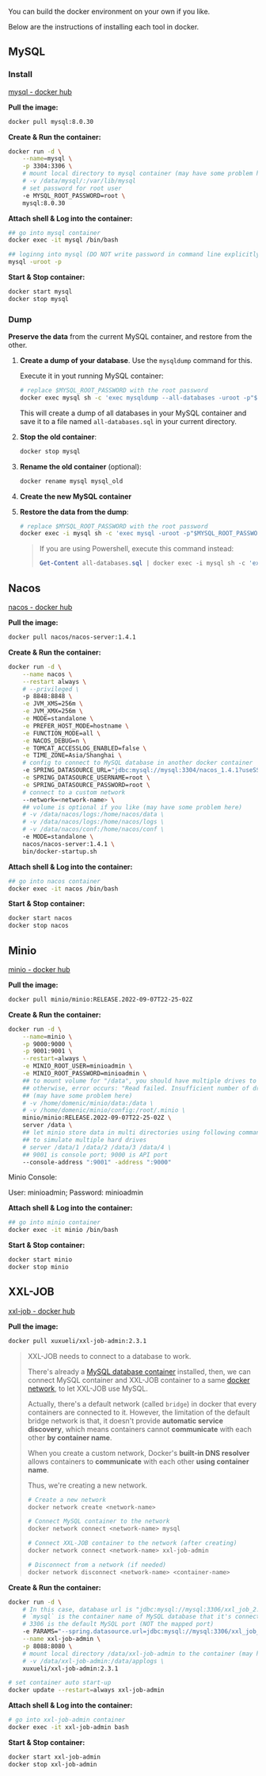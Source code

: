 You can build the docker environment on your own if you like.

Below are the instructions of installing each tool in docker.

## MySQL

### Install

[mysql - docker hub](https://hub.docker.com/_/mysql)

**Pull the image:**

```bash
docker pull mysql:8.0.30
```

**Create & Run the container:**

```bash
docker run -d \
	--name=mysql \
	-p 3304:3306 \
	# mount local directory to mysql container (may have some problem here)
	# -v /data/mysql/:/var/lib/mysql
	# set password for root user
	-e MYSQL_ROOT_PASSWORD=root \
	mysql:8.0.30
```

**Attach shell & Log into the container:**

```bash
## go into mysql container
docker exec -it mysql /bin/bash

## loginng into mysql (DO NOT write password in command line explicitly)
mysql -uroot -p
```

**Start & Stop container:**

```bash
docker start mysql
docker stop mysql
```

### Dump

**Preserve the data** from the current MySQL container, and restore from the other.

1. **Create a dump of your database**. Use the `mysqldump` command for this.

   Execute it in yout running MySQL container:

   ```bash
   # replace $MYSQL_ROOT_PASSWORD with the root password
   docker exec mysql sh -c 'exec mysqldump --all-databases -uroot -p"$MYSQL_ROOT_PASSWORD"' > all-databases.sql
   ```

   This will create a dump of all databases in your MySQL container and save it to a file named `all-databases.sql` in your current directory.

2. **Stop the old container**:

   ```bash
   docker stop mysql
   ```

3. **Rename the old container** (optional):

   ```bash
   docker rename mysql mysql_old
   ```

3. **Create the new MySQL container**

4. **Restore the data from the dump**:

   ```bash
   # replace $MYSQL_ROOT_PASSWORD with the root password
   docker exec -i mysql sh -c 'exec mysql -uroot -p"$MYSQL_ROOT_PASSWORD"' < all-databases.sql
   ```

   > If you are using Powershell, execute this command instead:
   >
   > ```powershell
   > Get-Content all-databases.sql | docker exec -i mysql sh -c 'exec mysql -uroot -p"$MYSQL_ROOT_PASSWORD"'
   > ```

## Nacos

[nacos - docker hub](https://hub.docker.com/r/nacos/nacos-server)

**Pull the image:**

```bash
docker pull nacos/nacos-server:1.4.1
```

**Create & Run the container:**

```bash
docker run -d \
    --name nacos \
    --restart always \
    # --privileged \
    -p 8848:8848 \
    -e JVM_XMS=256m \
    -e JVM_XMX=256m \
    -e MODE=standalone \
    -e PREFER_HOST_MODE=hostname \
    -e FUNCTION_MODE=all \
    -e NACOS_DEBUG=n \
    -e TOMCAT_ACCESSLOG_ENABLED=false \
    -e TIME_ZONE=Asia/Shanghai \
    # config to connect to MySQL database in another docker container
    -e SPRING_DATASOURCE_URL="jdbc:mysql://mysql:3304/nacos_1.4.1?useSSL=false&characterEncoding=utf8&serverTimezone=UTC&connectTimeout=1000&socketTimeout=3000&autoReconnect=true" \
    -e SPRING_DATASOURCE_USERNAME=root \
    -e SPRING_DATASOURCE_PASSWORD=root \
    # connect to a custom network
    --network=<network-name> \
    ## volume is optional if you like (may have some problem here)
    # -v /data/nacos/logs:/home/nacos/data \
    # -v /data/nacos/logs:/home/nacos/logs \
    # -v /data/nacos/conf:/home/nacos/conf \
    -e MODE=standalone \
    nacos/nacos-server:1.4.1 \
    bin/docker-startup.sh
```

**Attach shell & Log into the container:**

```bash
## go into nacos container
docker exec -it nacos /bin/bash
```

**Start & Stop container:**

```bash
docker start nacos
docker stop nacos
```

## Minio

[minio - docker hub](https://hub.docker.com/r/minio/minio)

**Pull the image:**

```bash
docker pull minio/minio:RELEASE.2022-09-07T22-25-02Z
```

**Create & Run the container:**

```bash
docker run -d \
	--name=minio \
	-p 9000:9000 \
	-p 9001:9001 \
	--restart=always \
	-e MINIO_ROOT_USER=minioadmin \
	-e MINIO_ROOT_PASSWORD=minioadmin \
	## to mount volume for "/data", you should have multiple drives to store data
	## otherwise, error occurs: "Read failed. Insufficient number of drives online"
	## (may have some problem here)
	# -v /home/domenic/minio/data:/data \
	# -v /home/domenic/minio/config:/root/.minio \
	minio/minio:RELEASE.2022-09-07T22-25-02Z \
	server /data \
	## let minio store data in multi directories using following command
	## to simulate multiple hard drives
	# server /data/1 /data/2 /data/3 /data/4 \
	## 9001 is console port; 9000 is API port
	--console-address ":9001" -address ":9000"
```

Minio Console:

User: minioadmin; Password: minioadmin

**Attach shell & Log into the container:**

```bash
## go into minio container
docker exec -it minio /bin/bash
```

**Start & Stop container:**

```bash
docker start minio
docker stop minio
```

## XXL-JOB

[xxl-job - docker hub](https://hub.docker.com/r/xuxueli/xxl-job-admin)

**Pull the image:**

```bash
docker pull xuxueli/xxl-job-admin:2.3.1
```

> XXL-JOB needs to connect to a database to work.
>
> There's already a [MySQL database container](#MySQL) installed, then, we can connect MySQL container and XXL-JOB container to a same [docker network](https://docs.docker.com/engine/reference/commandline/network/), to let XXL-JOB use MySQL.
>
> Actually, there's a default network (called `bridge`) in docker that every containers are connected to it. However, the limitation of the default bridge network is that, it doesn't provide **automatic service discovery**, which means containers cannot **communicate** with each other **by container name**.
>
> When you create a custom network, Docker's **built-in DNS resolver** allows containers to **communicate** with each other **using container name**.
>
> Thus, we're creating a new network.
>
> ```bash
> # Create a new network
> docker network create <network-name>
> 
> # Connect MySQL container to the network
> docker network connect <network-name> mysql
> 
> # Connect XXL-JOB container to the network (after creating)
> docker network connect <network-name> xxl-job-admin
> 
> # Disconnect from a network (if needed)
> docker network disconnect <network-name> <container-name>
> ```

**Create & Run the container:**

```bash
docker run -d \
	# In this case, database url is "jdbc:mysql://mysql:3306/xxl_job_2.3.1", 
	# `mysql` is the container name of MySQL database that it's connected to
	# 3306 is the default MySQL port (NOT the mapped port)
	-e PARAMS="--spring.datasource.url=jdbc:mysql://mysql:3306/xxl_job_2.3.1?useUnicode=true&serverTimezone=UTC&useSSL=false&characterEncoding=UTF-8&autoReconnect=true --spring.datasource.username=root --spring.datasource.password=root" \
	--name xxl-job-admin \
	-p 8088:8080 \
	# mount local directory /data/xxl-job-admin to the container (may have some problem here)
	# -v /data/xxl-job-admin:/data/applogs \
	xuxueli/xxl-job-admin:2.3.1
```

```bash
# set container auto start-up
docker update --restart=always xxl-job-admin
```

**Attach shell & Log into the container:**

```bash
# go into xxl-job-admin container
docker exec -it xxl-job-admin bash
```

**Start & Stop container:**

```bash
docker start xxl-job-admin
docker stop xxl-job-admin
```

